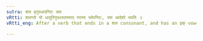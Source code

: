```yaml
---
sutra: शल इगुपधादनिटः क्सः
vRtti: शलन्तो यो धातुरिगुपधस्तस्मात् परस्य च्लेरनिटः, क्स आदेशो भवति ॥
vRtti_eng: After a verb that ends in a शल consonant, and has an इक् vowel for its penultimate letter, and does not take इट् (VII. 2. 10), क्स is the substitute of च्लि.

---
```

